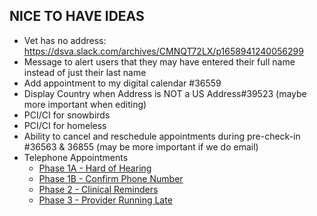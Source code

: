 ## NICE TO HAVE IDEAS
- Vet has no address: https://dsva.slack.com/archives/CMNQT72LX/p1658941240056299
- Message to alert users that they may have entered their full name instead of just their last name
- Add appointment to my digital calendar #36559
- Display Country when Address is NOT a US Address#39523 (maybe more important when editing)
- PCI/CI for snowbirds
- PCI/CI for homeless
- Ability to cancel and reschedule appointments during pre-check-in #36563 & 36855 (may be more important if we do email)
- Telephone Appointments
     - [Phase 1A - Hard of Hearing](https://app.mural.co/t/civicactions3117/m/civicactions3117/1649777253301/29d43298818ec10044e3334ba33e950edc051be3?sender=niradatta0802)
    - [Phase 1B - Confirm Phone Number](https://app.mural.co/t/civicactions3117/m/civicactions3117/1649777253301/29d43298818ec10044e3334ba33e950edc051be3?sender=niradatta0802)
    - [Phase 2 - Clinical Reminders](https://app.mural.co/t/civicactions3117/m/civicactions3117/1649777253301/29d43298818ec10044e3334ba33e950edc051be3?sender=niradatta0802)
    - [Phase 3 - Provider Running Late](https://app.mural.co/t/civicactions3117/m/civicactions3117/1649777253301/29d43298818ec10044e3334ba33e950edc051be3?sender=niradatta0802)

